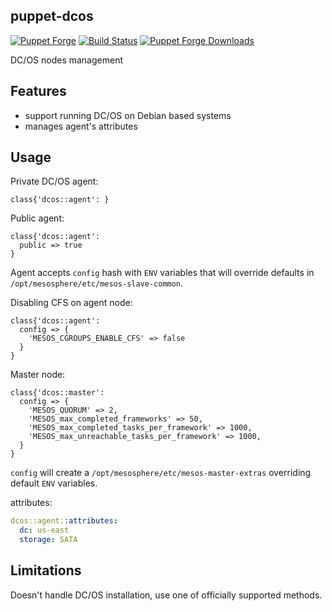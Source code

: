 ## puppet-dcos

[![Puppet
Forge](http://img.shields.io/puppetforge/v/deric/dcos.svg)](https://forge.puppetlabs.com/deric/dcos) [![Build Status](https://travis-ci.org/deric/puppet-dcos.png?branch=master)](https://travis-ci.org/deric/puppet-dcos) [![Puppet Forge
Downloads](http://img.shields.io/puppetforge/dt/deric/dcos.svg)](https://forge.puppetlabs.com/deric/dcos/scores)

DC/OS nodes management

## Features

 * support running DC/OS on Debian based systems
 * manages agent's attributes

## Usage

Private DC/OS agent:

```puppet
class{'dcos::agent': }
```
Public agent:
```puppet
class{'dcos::agent':
  public => true
}
```

Agent accepts `config` hash with `ENV` variables that will override defaults in `/opt/mesosphere/etc/mesos-slave-common`.

Disabling CFS on agent node:
```puppet
class{'dcos::agent':
  config => {
    'MESOS_CGROUPS_ENABLE_CFS' => false
  }
}
```

Master node:

```puppet
class{'dcos::master':
  config => {
    'MESOS_QUORUM' => 2,
    'MESOS_max_completed_frameworks' => 50,
    'MESOS_max_completed_tasks_per_framework' => 1000,
    'MESOS_max_unreachable_tasks_per_framework' => 1000,
  }
}
```
`config` will create a `/opt/mesosphere/etc/mesos-master-extras` overriding default `ENV` variables.

attributes:
```yaml
dcos::agent::attributes:
  dc: us-east
  storage: SATA
```

## Limitations

Doesn't handle DC/OS installation, use one of officially supported methods.